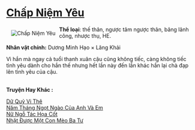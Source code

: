 <a href="https://utruyen.com/chap-niem-yeu/16905/" title="Chấp Niệm Yêu"><h1>Chấp Niệm Yêu</h1></a><div style="display:table"><img align="right" style="float: left; padding: 10px;" src="https://utruyen.com/images/story/200x260/chap-niem-yeu.jpg" alt="Chấp Niệm Yêu"><b>Thể loại</b>: thế thân, ngược tâm ngược thân, băng lãnh công, nhược thụ, HE.<p></p><b>Nhân vật chính:</b> Dương Minh Hạo × Lăng Khải<p></p>Vì hắn mà ngay cả tuổi thanh xuân cậu cũng không tiếc, càng không tiếc tình yêu dành cho hắn thế nhưng hết lần này đến lần khác hắn lại chà đạp lên tình yêu của cậu.</div><p><br><b>Truyện Hay Khác :</b></p><a href="https://utruyen.com/du-quy-vi-the/10702/" alt="Dữ Quỷ Vi Thê">Dữ Quỷ Vi Thê</a><br/><a href="https://truyenngontinhay.wordpress.com/2019/10/03/nam-thang-ngot-ngao-cua-anh-va-em/" alt="Năm Tháng Ngọt Ngào Của Anh Và Em">Năm Tháng Ngọt Ngào Của Anh Và Em</a><br/><a href="https://github.com/quanluxury/truyenhot/tree/master/truyenhay/17504/" alt="Nữ Ngỗ Tác Họa Cốt">Nữ Ngỗ Tác Họa Cốt</a><br/><a href="https://github.com/quanluxury/ngontinh_sac/tree/master/truyenhay/19636/" alt="Nhặt Được Một Con Mèo Ba Tư">Nhặt Được Một Con Mèo Ba Tư</a><br/>